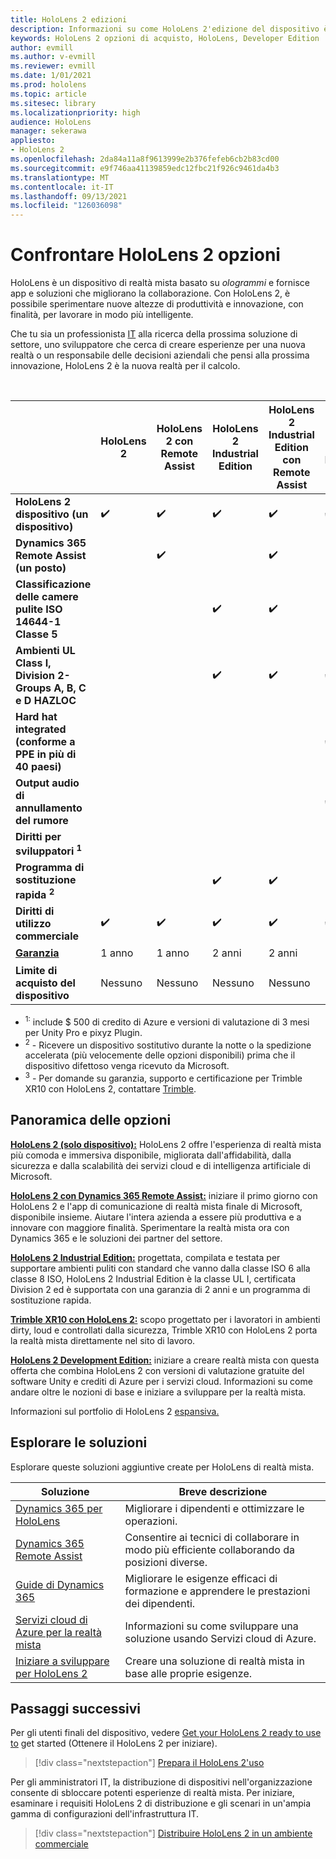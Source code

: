 ```yaml
---
title: HoloLens 2 edizioni
description: Informazioni su come HoloLens 2'edizione del dispositivo è la stessa o diversa e come procedere dopo aver selezionato una delle proprie.
keywords: HoloLens 2 opzioni di acquisto, HoloLens, Developer Edition
author: evmill
ms.author: v-evmill
ms.reviewer: evmill
ms.date: 1/01/2021
ms.prod: hololens
ms.topic: article
ms.sitesec: library
ms.localizationpriority: high
audience: HoloLens
manager: sekerawa
appliesto:
- HoloLens 2
ms.openlocfilehash: 2da84a11a8f9613999e2b376fefeb6cb2b83cd00
ms.sourcegitcommit: e9f746aa41139859edc12fbc21f926c9461da4b3
ms.translationtype: MT
ms.contentlocale: it-IT
ms.lasthandoff: 09/13/2021
ms.locfileid: "126036098"
---
```

# <a name="compare-hololens-2-options"></a>Confrontare HoloLens 2 opzioni

HoloLens è un dispositivo di realtà mista basato su *ologrammi* e fornisce app e soluzioni che migliorano la collaborazione. Con HoloLens 2, è possibile sperimentare nuove altezze di produttività e innovazione, con finalità, per lavorare in modo più intelligente.

Che tu sia un professionista [IT](https://www.microsoft.com/hololens/apps) alla [](https://www.microsoft.com/hololens/developers) ricerca della prossima soluzione di settore, [](https://www.microsoft.com/hololens/apps) uno sviluppatore che cerca di creare esperienze per una nuova realtà o un responsabile delle decisioni aziendali che pensi alla prossima innovazione, HoloLens 2 è la nuova realtà per il calcolo.

<br>

|                                                      | HoloLens 2 | HoloLens 2 con Remote Assist | HoloLens 2 Industrial Edition | HoloLens 2 Industrial Edition con Remote Assist | Trimble XR10 con HoloLens 2 | HoloLens 2 Edizione di sviluppo |
|------------------------------------------------------|------------|-------------------------------|-------------------------------|--------------------------------------------------|------------------------------|--------------------------------|
| **HoloLens 2 dispositivo (un dispositivo)**                       |      ✔️     |               ✔️               |               ✔️               |                         ✔️                        |               ✔️              |                ✔️               |
| **Dynamics 365 Remote Assist (un posto)**                |            |               ✔️               |                               |                         ✔️                        |                              |                                |
| **Classificazione delle camere pulite ISO 14644-1 Classe 5**           |            |                               |               ✔️               |                         ✔️                        |                              |                                |
| **Ambienti UL Class I, Division 2-Groups A, B, C e D HAZLOC**                     |            |                               |               ✔️               |                         ✔️                        |               ✔️              |                                |
| **Hard hat integrated (conforme a PPE in più di 40 paesi)** |            |                               |                               |                                                  |               ✔️              |                                |
| **Output audio di annullamento del rumore**                        |            |                               |                               |                                                  |               ✔️              |                                |
| **Diritti per sviluppatori <sup>1</sup>**                             |            |                               |                               |                                                  |                              |                ✔️               |
| **Programma di sostituzione rapida <sup>2</sup>**                          |            |                               |               ✔️               |                         ✔️                        |                              |                                |
| **Diritti di utilizzo commerciale**                                |      ✔️     |               ✔️               |               ✔️               |                         ✔️                        |               ✔️              |                                |
| [**Garanzia**](hololens2-hardware.md#warranty-information)                                             |   1 anno   |             1 anno            |             2 anni            |                      2 anni                      |            1 anno <sup>3</sup>            |             1 anno             |
| **Limite di acquisto del dispositivo**                                |    Nessuno    |              Nessuno             |              Nessuno             |                       Nessuno                       |             Nessuno             |       Uno per transazione      |

- <sup>1:</sup> include $ 500 di credito di Azure e versioni di valutazione di 3 mesi per Unity Pro e pixyz Plugin.
- <sup>2</sup> - Ricevere un dispositivo sostitutivo durante la notte o la spedizione accelerata (più velocemente delle opzioni disponibili) prima che il dispositivo difettoso venga ricevuto da Microsoft.
- <sup>3</sup> - Per domande su garanzia, supporto e certificazione per Trimble XR10 con HoloLens 2, contattare [Trimble](https://fieldtech.trimble.com/en/contact-support).


## <a name="options-overview"></a>Panoramica delle opzioni

**[HoloLens 2 (solo dispositivo):](hololens2-options-device-only.md)** HoloLens 2 offre l'esperienza di realtà mista più comoda e immersiva disponibile, migliorata dall'affidabilità, dalla sicurezza e dalla scalabilità dei servizi cloud e di intelligenza artificiale di Microsoft.

**[HoloLens 2 con Dynamics 365 Remote Assist:](hololens2-options-remote-assist.md)** iniziare il primo giorno con HoloLens 2 e l'app di comunicazione di realtà mista finale di Microsoft, disponibile insieme. Aiutare l'intera azienda a essere più produttiva e a innovare con maggiore finalità. Sperimentare la realtà mista ora con Dynamics 365 e le soluzioni dei partner del settore.

**[HoloLens 2 Industrial Edition:](hololens2-options-industrial-edition.md)** progettata, compilata e testata per supportare ambienti puliti con standard che vanno dalla classe ISO 6 alla classe 8 ISO, HoloLens 2 Industrial Edition è la classe UL I, certificata Division 2 ed è supportata con una garanzia di 2 anni e un programma di sostituzione rapida.

**[Trimble XR10 con HoloLens 2:](hololens2-options-trimble-xr10-edition.md)** scopo progettato per i lavoratori in ambienti dirty, loud e controllati dalla sicurezza, Trimble XR10 con HoloLens 2 porta la realtà mista direttamente nel sito di lavoro.

**[HoloLens 2 Development Edition:](hololens2-options-dev-edition.md)** iniziare a creare realtà mista con questa offerta che combina HoloLens 2 con versioni di valutazione gratuite del software Unity e crediti di Azure per i servizi cloud. Informazioni su come andare oltre le nozioni di base e iniziare a sviluppare per la realtà mista.

Informazioni sul portfolio di HoloLens 2 [espansiva.](https://www.microsoft.com/hololens/buy)

## <a name="explore-solutions"></a>Esplorare le soluzioni

Esplorare queste soluzioni aggiuntive create per HoloLens di realtà mista.

| Soluzione | Breve descrizione                                                                                |
|----------|---------------------------------------------------------------------------------------------------|
| [Dynamics 365 per HoloLens](https://www.microsoft.com//hololens/apps)          | Migliorare i dipendenti e ottimizzare le operazioni.                                                        |
| [Dynamics 365 Remote Assist](https://dynamics.microsoft.com/mixed-reality/remote-assist/)          | Consentire ai tecnici di collaborare in modo più efficiente collaborando da posizioni diverse. |
|   [Guide di Dynamics 365](https://dynamics.microsoft.com/mixed-reality/guides/)        | Migliorare le esigenze efficaci di formazione e apprendere le prestazioni dei dipendenti.                          |
|  [Servizi cloud di Azure per la realtà mista](/windows/mixed-reality/develop/mixed-reality-cloud-services#:~:text=Mixed%20Reality%20services%20Mixed%20Reality%20cloud%20services%20like,all%20in%20the%20context%20of%20your%20users%E2%80%99%20environments)         | Informazioni su come sviluppare una soluzione usando Servizi cloud di Azure.                                       |
|  [Iniziare a sviluppare per HoloLens 2](/windows/mixed-reality/develop/development?tabs=unity)         | Creare una soluzione di realtà mista in base alle proprie esigenze.                                                 |

## <a name="next-steps"></a>Passaggi successivi

Per gli utenti finali del dispositivo, vedere [Get your HoloLens 2 ready to use to](hololens2-setup.md) get started (Ottenere il HoloLens 2 per iniziare).

> [!div class="nextstepaction"]
> [Prepara il HoloLens 2'uso](hololens2-setup.md)

Per gli amministratori IT, la distribuzione di dispositivi nell'organizzazione consente di sbloccare potenti esperienze di realtà mista. Per iniziare, esaminare i requisiti HoloLens 2 di distribuzione e gli scenari in un'ampia gamma di configurazioni dell'infrastruttura IT.

> [!div class="nextstepaction"]
> [Distribuire HoloLens 2 in un ambiente commerciale](hololens-requirements.md)
